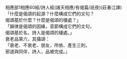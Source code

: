 相應部1相應60經/詩人經(諸天相應/有偈篇/祇夜)(莊春江譯)  
「什麼是偈頌的起源？什麼構成它們的文句？  
偈頌基於什麼？什麼是偈頌的棲處？」  
「韻律是偈頌的因緣，音節構成它們的文句，  
偈頌基於名，詩人是偈頌的棲處。」  
衰老品第六，其攝頌：  
「衰老、不衰老、朋友，所依、產生三則，  
邪道與同伴，詩人，品被完成。」  
  
  
